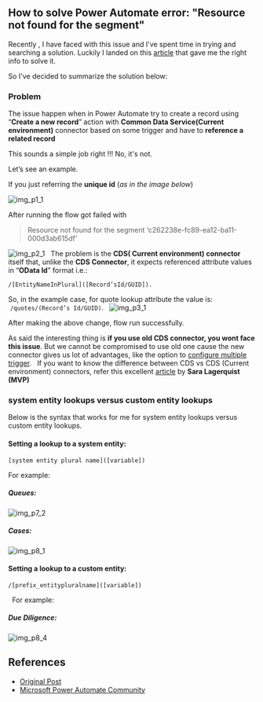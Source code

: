## How to solve Power Automate error: "Resource not found for the segment"

Recently , I have faced with this issue and I've spent time in trying and searching a solution. Luckily I landed on this [article](https://powerofpowerplatform.com/resource-not-found-for-the-segment-issue-in-power-automate-microsoft-flow/) that gave me the right info to solve it.

So I've decided to summarize the solution below:

### Problem

The issue happen when in Power Automate try to create a record using “**Create a new record**” action with **Common Data Service(Current environment)** connector based on some trigger and have to **reference a related record**

This sounds a simple job right !!! No, it's not.

Let’s see an example.

If you just referring the **unique id** (_as in the image below_)

![img_p1_1](../../../assets/power-automate-referring-entity/img_p1_1.png)


After running the flow  got failed with
>
> Resource not found for the segment ‘c262238e-fc89-ea12-ba11-000d3ab615df'
>


![img_p2_1](../../../assets/power-automate-referring-entity/img_p2_1.png)
 
The problem is the **CDS( Current environment) connector** itself that, unlike the **CDS Connector**, it expects referenced attribute values in “**OData Id**” format i.e.:
```
/[EntityNameInPlural]([Record’sId/GUID]).
```

So, in the example case, for quote lookup attribute the value is:  `/quotes/(Record’s Id/GUID)`.
 
![img_p3_1](../../../assets/power-automate-referring-entity/img_p3_1.png)
>


After making the above change, flow run successfully.


As said the interesting thing is **if you use old CDS connector, you wont face this issue**. But we cannot be compromised to use old one cause the new connector gives us lot of advantages, like the option to [configure multiple trigger](https://powerofpowerplatform.com/when-a-record-is-created-updated-or-deleted-trigger-for-cds-power-automate/).
 
If you want to know the difference between CDS vs CDS (Current environment) connectors, refer this excellent [article](https://saralagerquist.com/2019/12/15/cds-vs-cds-what-connector-should-i-use-in-power-automate/) by **Sara Lagerquist (MVP)**
 
### system entity lookups versus custom entity lookups

Below is the syntax that works for me for system entity lookups versus custom entity lookups. 
 
#### Setting a lookup to a system entity:

``` 
[system entity plural name]([variable])
```

For example:

##### Queues: 

![img_p7_2](../../../assets/power-automate-referring-entity/img_p7_2.png)

##### Cases:

![img_p8_1](../../../assets/power-automate-referring-entity/img_p8_1.png)


#### Setting a lookup to a custom entity:

```
/[prefix_entitypluralname]([variable])
```
 
For example:

##### Due Diligence: 

![img_p8_4](../../../assets/power-automate-referring-entity/img_p8_4.png)


## References

* [Original Post](https://powerofpowerplatform.com/resource-not-found-for-the-segment-issue-in-power-automate-microsoft-flow/)
* [Microsoft Power Automate Community ](https://powerusers.microsoft.com/t5/Power-Automate-Community-Blog/Resource-not-found-for-the-segment-issue-in-Power-Automate/ba-p/552837)
